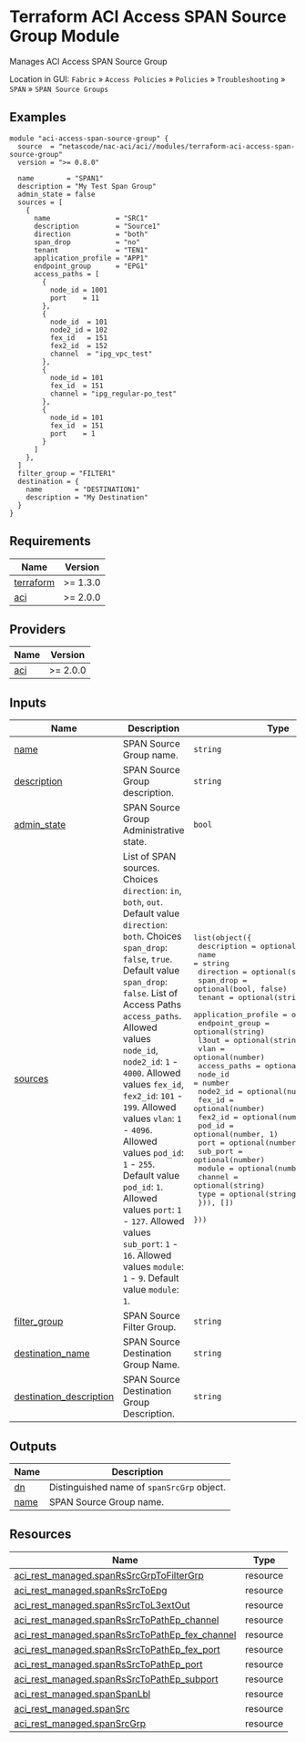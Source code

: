 <!-- BEGIN_TF_DOCS -->
# Terraform ACI Access SPAN Source Group Module

Manages ACI Access SPAN Source Group

Location in GUI:
`Fabric` » `Access Policies` » `Policies` » `Troubleshooting` » `SPAN` » `SPAN Source Groups`

## Examples

```hcl
module "aci-access-span-source-group" {
  source  = "netascode/nac-aci/aci//modules/terraform-aci-access-span-source-group"
  version = ">= 0.8.0"

  name        = "SPAN1"
  description = "My Test Span Group"
  admin_state = false
  sources = [
    {
      name                = "SRC1"
      description         = "Source1"
      direction           = "both"
      span_drop           = "no"
      tenant              = "TEN1"
      application_profile = "APP1"
      endpoint_group      = "EPG1"
      access_paths = [
        {
          node_id = 1001
          port    = 11
        },
        {
          node_id  = 101
          node2_id = 102
          fex_id   = 151
          fex2_id  = 152
          channel  = "ipg_vpc_test"
        },
        {
          node_id = 101
          fex_id  = 151
          channel = "ipg_regular-po_test"
        },
        {
          node_id = 101
          fex_id  = 151
          port    = 1
        }
      ]
    },
  ]
  filter_group = "FILTER1"
  destination = {
    name        = "DESTINATION1"
    description = "My Destination"
  }
}
```

## Requirements

| Name | Version |
|------|---------|
| <a name="requirement_terraform"></a> [terraform](#requirement\_terraform) | >= 1.3.0 |
| <a name="requirement_aci"></a> [aci](#requirement\_aci) | >= 2.0.0 |

## Providers

| Name | Version |
|------|---------|
| <a name="provider_aci"></a> [aci](#provider\_aci) | >= 2.0.0 |

## Inputs

| Name | Description | Type | Default | Required |
|------|-------------|------|---------|:--------:|
| <a name="input_name"></a> [name](#input\_name) | SPAN Source Group name. | `string` | n/a | yes |
| <a name="input_description"></a> [description](#input\_description) | SPAN Source Group description. | `string` | `""` | no |
| <a name="input_admin_state"></a> [admin\_state](#input\_admin\_state) | SPAN Source Group Administrative state. | `bool` | `true` | no |
| <a name="input_sources"></a> [sources](#input\_sources) | List of SPAN sources. Choices `direction`: `in`, `both`, `out`. Default value `direction`: `both`. Choices `span_drop`: `false`, `true`. Default value `span_drop`: `false`. List of Access Paths `access_paths`. Allowed values `node_id`, `node2_id`: `1` - `4000`. Allowed values `fex_id`, `fex2_id`: `101` - `199`. Allowed values `vlan`: `1` - `4096`. Allowed values `pod_id`: `1` - `255`. Default value `pod_id`: `1`. Allowed values `port`: `1` - `127`. Allowed values `sub_port`: `1` - `16`. Allowed values `module`: `1` - `9`. Default value `module`: `1`. | <pre>list(object({<br/>    description         = optional(string, "")<br/>    name                = string<br/>    direction           = optional(string, "both")<br/>    span_drop           = optional(bool, false)<br/>    tenant              = optional(string)<br/>    application_profile = optional(string)<br/>    endpoint_group      = optional(string)<br/>    l3out               = optional(string)<br/>    vlan                = optional(number)<br/>    access_paths = optional(list(object({<br/>      node_id  = number<br/>      node2_id = optional(number)<br/>      fex_id   = optional(number)<br/>      fex2_id  = optional(number)<br/>      pod_id   = optional(number, 1)<br/>      port     = optional(number)<br/>      sub_port = optional(number)<br/>      module   = optional(number, 1)<br/>      channel  = optional(string)<br/>      type     = optional(string)<br/>    })), [])<br/>  }))</pre> | `[]` | no |
| <a name="input_filter_group"></a> [filter\_group](#input\_filter\_group) | SPAN Source Filter Group. | `string` | `""` | no |
| <a name="input_destination_name"></a> [destination\_name](#input\_destination\_name) | SPAN Source Destination Group Name. | `string` | n/a | yes |
| <a name="input_destination_description"></a> [destination\_description](#input\_destination\_description) | SPAN Source Destination Group Description. | `string` | `""` | no |

## Outputs

| Name | Description |
|------|-------------|
| <a name="output_dn"></a> [dn](#output\_dn) | Distinguished name of `spanSrcGrp` object. |
| <a name="output_name"></a> [name](#output\_name) | SPAN Source Group name. |

## Resources

| Name | Type |
|------|------|
| [aci_rest_managed.spanRsSrcGrpToFilterGrp](https://registry.terraform.io/providers/CiscoDevNet/aci/latest/docs/resources/rest_managed) | resource |
| [aci_rest_managed.spanRsSrcToEpg](https://registry.terraform.io/providers/CiscoDevNet/aci/latest/docs/resources/rest_managed) | resource |
| [aci_rest_managed.spanRsSrcToL3extOut](https://registry.terraform.io/providers/CiscoDevNet/aci/latest/docs/resources/rest_managed) | resource |
| [aci_rest_managed.spanRsSrcToPathEp_channel](https://registry.terraform.io/providers/CiscoDevNet/aci/latest/docs/resources/rest_managed) | resource |
| [aci_rest_managed.spanRsSrcToPathEp_fex_channel](https://registry.terraform.io/providers/CiscoDevNet/aci/latest/docs/resources/rest_managed) | resource |
| [aci_rest_managed.spanRsSrcToPathEp_fex_port](https://registry.terraform.io/providers/CiscoDevNet/aci/latest/docs/resources/rest_managed) | resource |
| [aci_rest_managed.spanRsSrcToPathEp_port](https://registry.terraform.io/providers/CiscoDevNet/aci/latest/docs/resources/rest_managed) | resource |
| [aci_rest_managed.spanRsSrcToPathEp_subport](https://registry.terraform.io/providers/CiscoDevNet/aci/latest/docs/resources/rest_managed) | resource |
| [aci_rest_managed.spanSpanLbl](https://registry.terraform.io/providers/CiscoDevNet/aci/latest/docs/resources/rest_managed) | resource |
| [aci_rest_managed.spanSrc](https://registry.terraform.io/providers/CiscoDevNet/aci/latest/docs/resources/rest_managed) | resource |
| [aci_rest_managed.spanSrcGrp](https://registry.terraform.io/providers/CiscoDevNet/aci/latest/docs/resources/rest_managed) | resource |
<!-- END_TF_DOCS -->